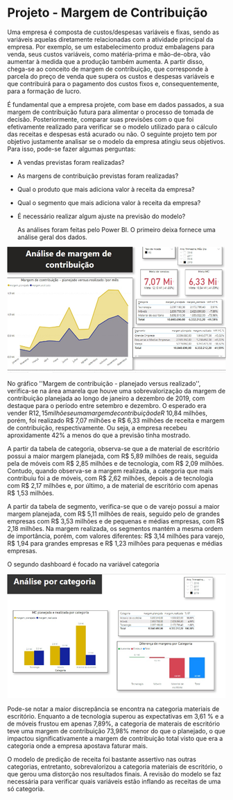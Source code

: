 # Projeto - Margem de Contribuição

  Uma empresa é composta de custos/despesas variáveis e fixas, sendo as variáveis aquelas diretamente relacionadas com a atividade principal da empresa. Por exemplo, se um estabelecimento produz embalagens para venda, seus custos variáveis, como matéria-prima e mão-de-obra, vão aumentar à medida que a produção também aumenta. A partir disso, chega-se ao conceito de margem de contribuição, que corresponde à parcela do preço de venda que supera os custos e despesas variáveis e que contribuirá para o pagamento dos custos fixos e, consequentemente, para a formação de lucro.
  
  É fundamental que a empresa projete, com base em dados passados, a sua margem de contribuição futura para alimentar o processo de tomada de decisão. Posteriormente, comparar suas previsões com o que foi efetivamente realizado para verificar se o modelo utilizado para o cálculo das receitas e despesas está acurado ou não. O seguinte projeto tem por objetivo justamente analisar se o modelo da empresa atingiu seus objetivos. Para isso, pode-se fazer algumas perguntas:
  
* A vendas previstas foram realizadas?
* As margens de contribuição previstas foram realizadas?
* Qual o produto que mais adiciona valor à receita da empresa?
* Qual o segmento que mais adiciona valor à receita da empresa?
* É necessário realizar algum ajuste na previsão do modelo?

  As análises foram feitas pelo Power BI. O primeiro deixa fornece uma análise geral dos dados.
  
![Alt text](margem_contribuicao_1.jpg)
  
  No gráfico ''Margem de contribuição - planejado versus realizado'', verifica-se na área amarela que houve uma sobrevalorização da margem de contribuição planejada ao longo de janeiro a dezembro de 2019, com destaque para o período entre setembro e dezembro. O esperado era vender R$12,15 milhões e uma margem de contribuição de R$ 10,84 milhões, porém, foi realizado R$ 7,07 milhões e R$ 6,33 milhões de receita e margem de contribuição, respectivamente. Ou seja, a empresa recebeu aproxidamente 42% a menos do que a previsão tinha mostrado. 
  
  A partir da tabela de categoria, observa-se que a de material de escritório possui a maior margem planejada, com R$ 5,89 milhões de reais, seguida pela de móveis com R$ 2,85 milhões e de tecnologia, com R$ 2,09 milhões. Contudo, quando observa-se a margem realizada, a categoria que mais contribuiu foi a de móveis, com R$ 2,62 milhões, depois a de tecnologia com R$ 2,17 milhões e, por último, a de material de escritório com apenas R$ 1,53 milhões.
  
  A partir da tabela de segmento, verifica-se que o de varejo possui a maior margem planejada, com R$ 5,11 milhões de reais, seguido pelo de grandes empresas com R$ 3,53 milhões e de pequenas e médias empresas, com R$ 2,18 milhões. Na margem realizada, os segmentos mantém a mesma ordem de importância, porém, com valores diferentes: R$ 3,14 milhões para varejo, R$ 1,94 para grandes empresas e R$ 1,23 milhões para pequenas e médias empresas.
  
  O segundo dashboard é focado na variável categoria
  
  ![Alt text](margem_contribuicao_2.jpg)
  
  Pode-se notar a maior discrepância se encontra na categoria materiais de escritório. Enquanto a de tecnologia superou as expectativas em 3,61 % e a de móveis frustou em apenas 7,89%, a categoria de materais de escritório teve uma margem de contribuição 73,98% menor do que o planejado, o que impactou significativamente a margem de contribuição total visto que era a categoria onde a empresa apostava faturar mais.
  
  O modelo de predição de receita foi bastante assertivo nas outras categorias, entretanto, sobrevalorizou a categoria materiais de escritório, o que gerou uma distorção nos resultados finais. A revisão do modelo se faz necessária para verificar quais variáveis estão inflando as receitas de uma só categoria.
  
  
   
